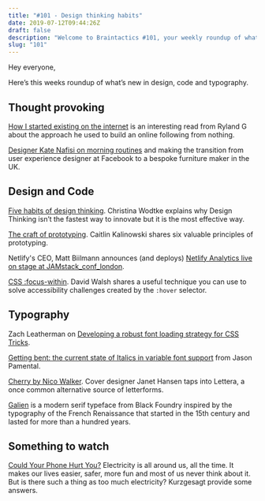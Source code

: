 ```yaml
---
title: "#101 - Design thinking habits"
date: 2019-07-12T09:44:26Z
draft: false
description: "Welcome to Braintactics #101, your weekly roundup of what’s happening in design, code and typography."
slug: "101"
---
```


Hey everyone,

Here’s this weeks roundup of what’s new in design, code and typography.

## Thought provoking

[How I started existing on the internet](https://dev.to/taillogs/how-i-started-existing-on-the-internet-2nf5) is an interesting read from Ryland G about the approach he used to build an online following from nothing.

[Designer Kate Nafisi on morning routines](https://mymorningroutine.com/kate-nafisi/) and making the transition from user experience designer at Facebook to a bespoke furniture maker in the UK.

## Design and Code

[Five habits of design thinking](https://medium.com/@cwodtke/five-habits-of-design-thinking-45bb61b30393). Christina Wodtke explains why Design Thinking isn’t the fastest way to innovate but it is the most effective way.

[The craft of prototyping](https://www.mindtheproduct.com/2017/09/craft-prototyping-caitlin-kalinowski/). Caitlin Kalinowski shares six valuable principles of prototyping.

Netlify's CEO, Matt Biilmann announces (and deploys) [Netlify Analytics live on stage at JAMstack_conf_london](https://youtu.be/jMo0oQwTVak).

[CSS :focus-within](https://davidwalsh.name/css-focus-within). David Walsh shares a useful technique you can use to solve accessibility challenges created by the `:hover` selector.

## Typography

Zach Leatherman on [Developing a robust font loading strategy for CSS Tricks](https://www.zachleat.com/web/css-tricks-web-fonts/).

[Getting bent: the current state of Italics in variable font support](https://rwt.io/typography-tips/getting-bent-current-state-italics-variable-font-support) from Jason Pamental.

[Cherry by Nico Walker](https://fontsinuse.com/uses/26058/cherry-by-nico-walker-alfred-a-knopf). Cover designer Janet Hansen taps into Lettera, a once common alternative source of letterforms.

[Galien](https://black-foundry.com/galien/) is a modern serif typeface from Black Foundry inspired by the typography of the French Renaissance that started in the 15th century and lasted for more than a hundred years.

## Something to watch

[Could Your Phone Hurt You?](https://www.youtube.com/watch?v=FfgT6zx4k3Q&feature=youtu.be) Electricity is all around us, all the time. It makes our lives easier, safer, more fun and most of us never think about it. But is there such a thing as too much electricity? Kurzgesagt provide some answers.
